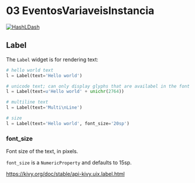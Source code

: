 # 03 EventosVariaveisInstancia

[![HashLDash](https://i.ytimg.com/vi/XwvtHW_XN-A/hqdefault.jpg?sqp=-oaymwEbCKgBEF5IVfKriqkDDggBFQAAiEIYAXABwAEG&rs=AOn4CLBQdUhTznkzg6fkzruLOvRAz-iZ0w)](https://youtu.be/XwvtHW_XN-A "03 Eventos Variáveis Intância")

## Label

The `Label` widget is for rendering text:

```python
# hello world text
l = Label(text='Hello world')

# unicode text; can only display glyphs that are availabel in the font
l = Label(text=u'Hello world' + unichr(2764))

# multiline text
l = Label(text='Multi\nLine')

# size
l = Label(text='Hello world', font_size='20sp')
```

### font_size

Font size of the text, in pixels.

`font_size` is a `NumericProperty` and defaults to 15sp.

https://kivy.org/doc/stable/api-kivy.uix.label.html